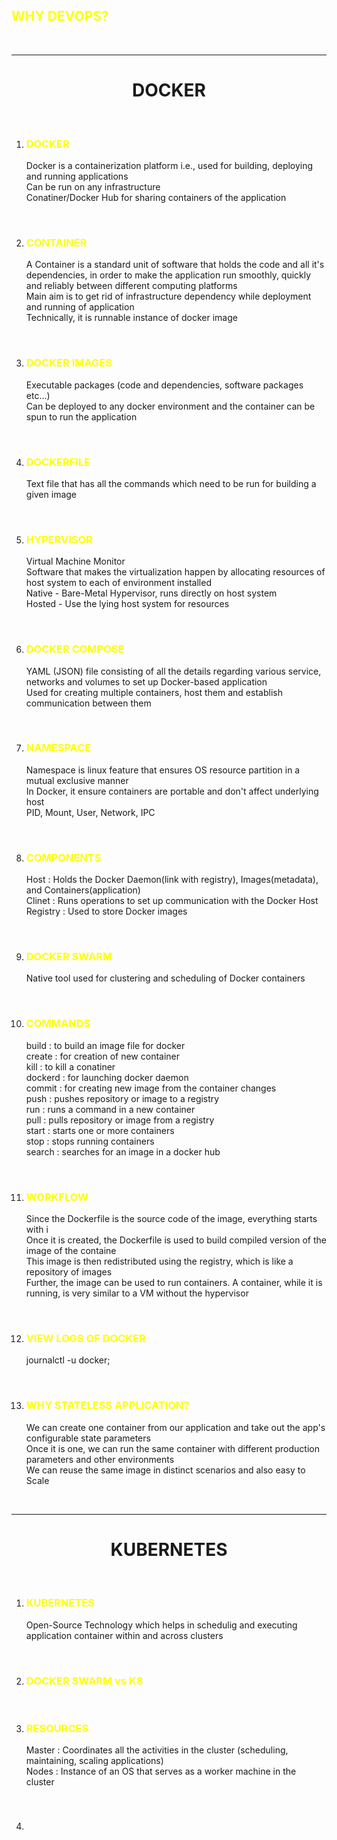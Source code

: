 <h2 style="color:yellow">WHY DEVOPS?</h2>
<br>

----------------------------------------------------------------------------------------------------------------------------------------

<h1 align="center">DOCKER</h1>
<br>

1. <h3 style="color:yellow">DOCKER</h3>
    Docker is a containerization platform i.e., used for building, deploying and running applications<br>
    Can be run on any infrastructure<br>
    Conatiner/Docker Hub for sharing containers of the application<br>
<br>

2. <h3 style="color:yellow">CONTAINER</h3>
    A Container is a standard unit of software that holds the code and all it's dependencies, in order to make the application run smoothly, quickly and reliably between different computing platforms <br>
    Main aim is to get rid of infrastructure dependency while deployment and running of application<br>
    Technically, it is runnable instance of docker image<br>
<br>    

3. <h3 style="color:yellow">DOCKER IMAGES</h3>
    Executable packages (code and dependencies, software packages etc...)<br>
    Can be deployed to any docker environment and the container can be spun to run the application<br>
<br>

4. <h3 style="color:yellow">DOCKERFILE</h3>
    Text file that has all the commands which need to be run for building a given image
<br>

5. <h3 style="color:yellow">HYPERVISOR</h3>
    Virtual Machine Monitor<br>
    Software that makes the virtualization happen by allocating resources of host system to each of environment installed<br>
        Native - Bare-Metal Hypervisor, runs directly on host system<br>
        Hosted - Use the lying host system for resources<br>
<br>

6. <h3 style="color:yellow">DOCKER COMPOSE</h3>
    YAML (JSON) file consisting of all the details regarding various service, networks and volumes to set up Docker-based application<br>
    Used for creating multiple containers, host them and establish communication between them<br>
<br>

7. <h3 style="color:yellow">NAMESPACE</h3>
    Namespace is linux feature that ensures OS resource partition in a mutual exclusive manner<br>
    In Docker, it ensure containers are portable and don't affect underlying host<br>
    PID, Mount, User, Network, IPC<br>
<br>

8. <h3 style="color:yellow">COMPONENTS</h3>
    Host : Holds the Docker Daemon(link with registry), Images(metadata), and Containers(application)<br>
    Clinet : Runs operations to set up communication with the Docker Host<br>
    Registry : Used to store Docker images<br>
<br>

9. <h3 style="color:yellow">DOCKER SWARM</h3>
    Native tool used for clustering and scheduling of Docker containers
<br>

10. <h3 style="color:yellow">COMMANDS</h3>
    build : to build an image file for docker<br>
    create : for creation of new container<br>
    kill : to kill a conatiner<br>
    dockerd : for launching docker daemon<br>
    commit : for creating new image from the container changes<br>
    push : pushes repository or image to a registry<br>
    run : runs a command in a new container<br>
    pull : pulls repository or image from a registry<br>
    start : starts one or more containers<br>
    stop : stops running containers<br>
    search : searches for an image in a docker hub<br>
<br>

11. <h3 style="color:yellow">WORKFLOW</h3>
    Since the Dockerfile is the source code of the image, everything starts with i<br>
    Once it is created, the Dockerfile is used to build compiled version of the image of the containe<br>
    This image is then redistributed using the registry, which is like a repository of images<br>
    Further, the image can be used to run containers. A container, while it is running, is very similar to a VM without the hypervisor<br>
<br>

12. <h3 style="color:yellow">VIEW LOGS OF DOCKER</h3>
    journalctl -u docker;
<br>

13. <h3 style="color:yellow">WHY STATELESS APPLICATION?</h3>
    We can create one container from our application and take out the app's configurable state parameters<br>
    Once it is one, we can run the same container with different production parameters and other environments<br>
    We can reuse the same image in distinct scenarios and also easy to Scale<br> 
<br>

----------------------------------------------------------------------------------------------------------------------------------------

<h1 align="center">KUBERNETES</h1>
<br>

1. <h3 style="color:yellow">KUBERNETES</h3>
    Open-Source Technology which helps in schedulig and executing application container within and across clusters
<br>

2. <h3 style="color:yellow">DOCKER SWARM vs K8</h3>
    
<br>

3. <h3 style="color:yellow">RESOURCES</h3>
    Master : Coordinates all the activities in the cluster (scheduling, maintaining, scaling applications)<br>
    Nodes : Instance of an OS that serves as a worker machine in the cluster<br>
<br>

4. <h3 style="color:yellow"></h3>

<br>
<h3 style="color:yellow"></h3>

<br>
<h3 style="color:yellow"></h3>

<br>
<h3 style="color:yellow"></h3>

<br>
<h3 style="color:yellow"></h3>

<br>
<h3 style="color:yellow"></h3>

<br>
<h3 style="color:yellow"></h3>

<br>
<h3 style="color:yellow"></h3>

<br>
<h3 style="color:yellow"></h3>

<br>
<h3 style="color:yellow"></h3>

<br>
<h3 style="color:yellow"></h3>

<br>
<h3 style="color:yellow"></h3>

<br>
<h3 style="color:yellow"></h3>

<br>

<h3 style="color:yellow"></h3>

<br>
<h3 style="color:yellow"></h3>

<br>
<h3 style="color:yellow"></h3>

<br>
<h3 style="color:yellow"></h3>

<br>
<h3 style="color:yellow"></h3>

<br>
<h3 style="color:yellow"></h3>

<br>
<h3 style="color:yellow"></h3>

<br>
<h3 style="color:yellow"></h3>

<br>
<h3 style="color:yellow"></h3>

<br>
<h3 style="color:yellow"></h3>

<br>
<h3 style="color:yellow"></h3>

<br>
<h3 style="color:yellow"></h3>

<br>
<h3 style="color:yellow"></h3>

<br>
<h3 style="color:yellow"></h3>

